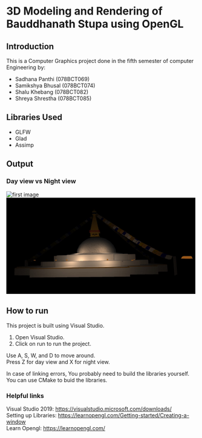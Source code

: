 # 3D Modeling and Rendering of Bauddhanath Stupa using OpenGL

## Introduction

This is a Computer Graphics project done in the fifth semester of computer Engineering by:

- Sadhana Panthi (078BCT069)
- Samikshya Bhusal (078BCT074)
- Shalu Khebang (078BCT082)
- Shreya Shrestha (078BCT085)


## Libraries Used

- GLFW
- Glad
- Assimp

## Output
### Day view vs Night view
<img src="Images/day-view.png" alt="first image" width="500">    <img src="Images/night-view.png" alt="second image" width="500">


## How to run

This project is built using Visual Studio.

1. Open Visual Studio.
2. Click on run to run the project.

Use A, S, W, and D to move around.\
Press Z for day view and X for night view.

In case of linking errors, You probably need to build the libraries yourself.\
You can use CMake to buid the libraries.

### Helpful links

Visual Studio 2019: https://visualstudio.microsoft.com/downloads/ \
Setting up Libraries: https://learnopengl.com/Getting-started/Creating-a-window \
Learn Opengl: https://learnopengl.com/
